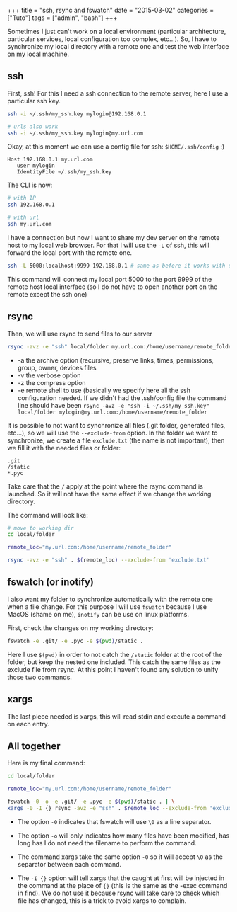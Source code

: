+++
title = "ssh, rsync and fswatch"
date = "2015-03-02"
categories = ["Tuto"]
tags = ["admin", "bash"]
+++

Sometimes I just can't work on a local environment (particular architecture,
particular services, local configuration too complex, etc...).
So, I have to synchronize my local directory with a remote one and test the
web interface on my local machine.


## ssh
First, ssh! For this I need a ssh connection to the remote server, here I use
a particular ssh key.

```bash
ssh -i ~/.ssh/my_ssh.key mylogin@192.168.0.1

# urls also work
ssh -i ~/.ssh/my_ssh.key mylogin@my.url.com
```

Okay, at this moment we can use a config file for ssh: `$HOME/.ssh/config` :)

```text
Host 192.168.0.1 my.url.com
   user mylogin
   IdentityFile ~/.ssh/my_ssh.key
```

The CLI is now:

```bash
# with IP
ssh 192.168.0.1

# with url
ssh my.url.com
```

I have a connection but now I want to share my dev server on the remote host to
my local web browser. For that I will use the `-L` of ssh, this will forward
the local port with the remote one.

```bash
ssh -L 5000:localhost:9999 192.168.0.1 # same as before it works with url
```

This command will connect my local port 5000 to the port 9999 of the remote
host local interface (so I do not have to open another port on the remote
except the ssh one)


## rsync
Then, we will use rsync to send files to our server


```bash
rsync -avz -e "ssh" local/folder my.url.com:/home/username/remote_folder
```
* -a the archive option (recursive, preserve links, times, permissions,
group, owner, devices files
* -v the verbose option
* -z the compress option
* -e remote shell to use (basically we specify here all the ssh configuration
needed. If we didn't had the .ssh/config file the command line should have been
`rsync -avz -e "ssh -i ~/.ssh/my_ssh.key" local/folder
mylogin@my.url.com:/home/username/remote_folder`

It is possible to not want to synchronize all files
(.git folder, generated files, etc...), so we will use the `--exclude-from`
option. In the folder we want to synchronize, we create a file `exclude.txt`
(the name is not important), then we fill it with the needed files or folder:

```text
.git
/static
*.pyc
```

Take care that the `/` apply at the point where the rsync command is launched.
So it will not have the same effect if we change the working directory.

The command will look like:

```bash
# move to working dir
cd local/folder

remote_loc="my.url.com:/home/username/remote_folder"

rsync -avz -e "ssh" . $(remote_loc) --exclude-from 'exclude.txt'
```

## fswatch (or inotify)

I also want my folder to synchronize automatically with the remote one when a
file change. For this purpose I will use `fswatch` because I use MacOS
(shame on me), `inotify` can be use on linux platforms.

First, check the changes on my working directory:

```bash
fswatch -e .git/ -e .pyc -e $(pwd)/static .
```

Here I use `$(pwd)` in order to not catch the `/static` folder at the root of
the folder, but keep the nested one included. This catch the same files as the
exclude file from rsync. At this point I haven't found any solution to unify
those two commands.

## xargs

The last piece needed is xargs, this will read stdin and execute a command on
each entry.

## All together

Here is my final command:

```bash
cd local/folder

remote_loc="my.url.com:/home/username/remote_folder"

fswatch -0 -o -e .git/ -e .pyc -e $(pwd)/static . | \
xargs -0 -I {} rsync -avz -e "ssh" . $remote_loc --exclude-from 'exclude.txt'
```

* The option `-0` indicates that fswatch will use `\0` as a line separator.
* The option `-o` will only indicates how many files have been modified,
has long has I do not need the filename to perform the command.

* The command xargs take the same option `-0` so it will accept `\0` as the
separator between each command.
* The `-I {}` option will tell xargs that the
caught at first will be injected in the command at the place of `{}`
(this is the same as the -exec command in find). We do not use it because
rsync will take care to check which file has changed, this is a trick to avoid
xargs to complain.

